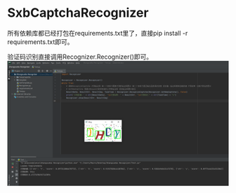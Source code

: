 # SxbCaptchaRecognizer
所有依赖库都已经打包在requirements.txt里了，直接pip install -r requirements.txt即可。

验证码识别直接调用Recognizer.Recognizer()即可。
![avatar](https://raw.githubusercontent.com/SwaggyMacro/SxbCaptchaRecognizer/main/TempCaptcha/%40MZ18W05T5K1L1AIC5Q.png?token=AJILZ4WHEW5J2VU7I4YHCVLBJKJD2)
